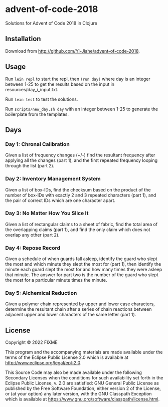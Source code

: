 # advent-of-code-2018

Solutions for Advent of Code 2018 in Clojure

## Installation

Download from http://github.com/Yi-Jiahe/advent-of-code-2018.

## Usage

Run `lein repl` to start the repl, then `(run day)` where day is an integer between 1-25 to get the results based on the input in resources/day_i_input.txt.

Run `lein test` to test the solutions.

Run `scripts/new_day.sh day` with an integer between 1-25 to generate the boilerplate from the templates.

## Days

### Day 1: Chronal Calibration

Given a list of frequency changes (+/-) find the resultant frequency after applying all the changes (part 1), and the first repeated frequency looping through the list (part 2).

### Day 2: Inventory Management System

Given a list of box-IDs, find the checksum based on the product of the number of box-IDs with exactly 2 and 3 repeated characters (part 1), and the pair of correct IDs which are one character apart.

### Day 3: No Matter How You Slice It

Given a list of rectangular claims to a sheet of fabric, find the total area of the overlapping claims (part 1), and find the only claim which does not overlap any other (part 2).

### Day 4: Repose Record

Given a schedule of when guards fall asleep, identify the guard who slept the most and which minute they slept the most for (part 1), then identify the minute each guard slept the most for and how many times they were asleep that minute. The answer for part two is the number of the guard who slept the most for a particular minute times the minute.

### Day 5: Alchemical Reduction

Given a polymer chain represented by upper and lower case characters, determine the resultant chain after a series of chain reactions between adjacent upper and lower characters of the same letter (part 1).

## License

Copyright © 2022 FIXME

This program and the accompanying materials are made available under the
terms of the Eclipse Public License 2.0 which is available at
http://www.eclipse.org/legal/epl-2.0.

This Source Code may also be made available under the following Secondary
Licenses when the conditions for such availability set forth in the Eclipse
Public License, v. 2.0 are satisfied: GNU General Public License as published by
the Free Software Foundation, either version 2 of the License, or (at your
option) any later version, with the GNU Classpath Exception which is available
at https://www.gnu.org/software/classpath/license.html.
